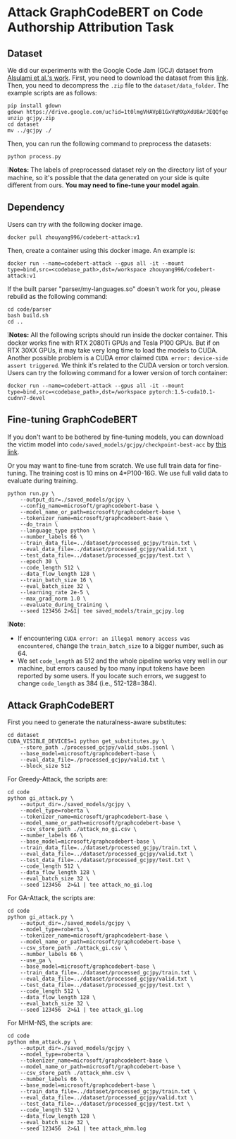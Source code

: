 # Attack GraphCodeBERT on Code Authorship Attribution Task

## Dataset
We did our experiments with the Google Code Jam (GCJ) dataset from [Alsulami et al.'s work](https://link.springer.com/chapter/10.1007/978-3-319-66402-6_6).
First, you need to download the dataset from this [link](https://drive.google.com/file/d/1t0lmgVHAVpB1GxVqMXpXdU8ArJEQQfqe/view?usp=sharing). Then, you need to decompress the `.zip` file to the `dataset/data_folder`. 
The example scripts are as follows:

```
pip install gdown
gdown https://drive.google.com/uc?id=1t0lmgVHAVpB1GxVqMXpXdU8ArJEQQfqe
unzip gcjpy.zip
cd dataset
mv ../gcjpy ./
```

Then, you can run the following command to preprocess the datasets:

```
python process.py
```

❕**Notes:** The labels of preprocessed dataset rely on the directory list of your machine, so it's possible that the data generated on your side is quite different from ours. **You may need to fine-tune your model again**.

## Dependency

Users can try with the following docker image.

```
docker pull zhouyang996/codebert-attack:v1
```

Then, create a container using this docker image. An example is:

```
docker run --name=codebert-attack --gpus all -it --mount type=bind,src=<codebase_path>,dst=/workspace zhouyang996/codebert-attack:v1
```

If the built parser "parser/my-languages.so" doesn't work for you, please rebuild as the following command:

```shell
cd code/parser
bash build.sh
cd ..
```

❕**Notes:** All the following scripts should run inside the docker container. This docker works fine with RTX 2080Ti GPUs and Tesla P100 GPUs. But if on RTX 30XX GPUs, it may take very long time to load the models to CUDA. Another possible problem is a CUDA error claimed `CUDA error: device-side assert triggered`. We think it's related to the CUDA version or torch version. Users can try the following command for a lower version of torch container:

```
docker run --name=codebert-attack --gpus all -it --mount type=bind,src=<codebase_path>,dst=/workspace pytorch:1.5-cuda10.1-cudnn7-devel
```

## Fine-tuning GraphCodeBERT

If you don't want to be bothered by fine-tuning models, you can download the victim model into `code/saved_models/gcjpy/checkpoint-best-acc` by [this link](https://drive.google.com/file/d/1kO-8_814J9B5cTThNpDw5CvzXJym6mCN/view?usp=sharing).

Or you may want to fine-tune from scratch.
We use full train data for fine-tuning. The training cost is 10 mins on 4*P100-16G. We use full valid data to evaluate during training.

```
python run.py \
    --output_dir=./saved_models/gcjpy \
    --config_name=microsoft/graphcodebert-base \
    --model_name_or_path=microsoft/graphcodebert-base \
    --tokenizer_name=microsoft/graphcodebert-base \
    --do_train \
    --language_type python \
    --number_labels 66 \
    --train_data_file=../dataset/processed_gcjpy/train.txt \
    --eval_data_file=../dataset/processed_gcjpy/valid.txt \
    --test_data_file=../dataset/processed_gcjpy/test.txt \
    --epoch 30 \
    --code_length 512 \
    --data_flow_length 128 \
    --train_batch_size 16 \
    --eval_batch_size 32 \
    --learning_rate 2e-5 \
    --max_grad_norm 1.0 \
    --evaluate_during_training \
    --seed 123456 2>&1| tee saved_models/train_gcjpy.log
```
❕**Note**: 
* If encountering `CUDA error: an illegal memory access was encountered`, change the `train_batch_size` to a bigger number, such as 64.
* We set `code_length` as 512 and the whole pipeline works very well in our machine, but errors caused by too many input tokens have been reported by some users. If you locate such errors, we suggest to change `code_length` as 384 (i.e., 512-128=384).


## Attack GraphCodeBERT

First you need to generate the naturalness-aware substitutes:
```
cd dataset
CUDA_VISIBLE_DEVICES=1 python get_substitutes.py \
    --store_path ./processed_gcjpy/valid_subs.jsonl \
    --base_model=microsoft/graphcodebert-base \
    --eval_data_file=./processed_gcjpy/valid.txt \
    --block_size 512
```

For Greedy-Attack, the scripts are:
```shell
cd code
python gi_attack.py \
    --output_dir=./saved_models/gcjpy \
    --model_type=roberta \
    --tokenizer_name=microsoft/graphcodebert-base \
    --model_name_or_path=microsoft/graphcodebert-base \
    --csv_store_path ./attack_no_gi.csv \
    --number_labels 66 \
    --base_model=microsoft/graphcodebert-base \
    --train_data_file=../dataset/processed_gcjpy/train.txt \
    --eval_data_file=../dataset/processed_gcjpy/valid.txt \
    --test_data_file=../dataset/processed_gcjpy/test.txt \
    --code_length 512 \
    --data_flow_length 128 \
    --eval_batch_size 32 \
    --seed 123456  2>&1 | tee attack_no_gi.log
```

For GA-Attack, the scripts are:

```shell
cd code
python gi_attack.py \
    --output_dir=./saved_models/gcjpy \
    --model_type=roberta \
    --tokenizer_name=microsoft/graphcodebert-base \
    --model_name_or_path=microsoft/graphcodebert-base \
    --csv_store_path ./attack_gi.csv \
    --number_labels 66 \
    --use_ga \
    --base_model=microsoft/graphcodebert-base \
    --train_data_file=../dataset/processed_gcjpy/train.txt \
    --eval_data_file=../dataset/processed_gcjpy/valid.txt \
    --test_data_file=../dataset/processed_gcjpy/test.txt \
    --code_length 512 \
    --data_flow_length 128 \
    --eval_batch_size 32 \
    --seed 123456  2>&1 | tee attack_gi.log
```

For MHM-NS, the scripts are:
```shell
cd code
python mhm_attack.py \
    --output_dir=./saved_models/gcjpy \
    --model_type=roberta \
    --tokenizer_name=microsoft/graphcodebert-base \
    --model_name_or_path=microsoft/graphcodebert-base \
    --csv_store_path ./attack_mhm.csv \
    --number_labels 66 \
    --base_model=microsoft/graphcodebert-base \
    --train_data_file=../dataset/processed_gcjpy/train.txt \
    --eval_data_file=../dataset/processed_gcjpy/valid.txt \
    --test_data_file=../dataset/processed_gcjpy/test.txt \
    --code_length 512 \
    --data_flow_length 128 \
    --eval_batch_size 32 \
    --seed 123456  2>&1 | tee attack_mhm.log
```
